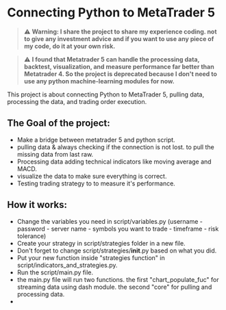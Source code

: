 # Connecting Python to MetaTrader 5

> :warning: **Warning: I share the project to share my experience coding. not to give any investment advice and if you want to use any piece of my code, do it at your own risk.**

> :warning: **I found that Metatrader 5 can handle the processing data, backtest, visualization, and measure performance far better than Metatrader 4. So the project is deprecated because I don't need to use any python machine-learning modules for now.**


 This project is about connecting Python to MetaTrader 5, pulling data, processing the data, and trading order execution.


## The Goal of the project:

- Make a bridge between metatrader 5 and python script.
- pulling data & always checking if the connection is not lost. to pull the missing data from last raw.
- Processing data adding technical indicators like moving average and MACD.
- visualize the data to make sure everything is correct.
- Testing trading strategy to to measure it's performance.

## How it works:

- Change the variables you need in script/variables.py (username - password - server name - symbols you want to trade - timeframe - risk tolerance) 
- Create your strategy in script/strategies folder in a new file.
- Don't forget to change script/strategies/__init__.py based on what you did.
- Put your new function inside "strategies function" in script/indicators_and_strategies.py.
- Run the script/main.py file.
- the main.py file will run two functions. the first "chart_populate_fuc" for streaming data using dash module. the second "core" for pulling and processing data.
- 